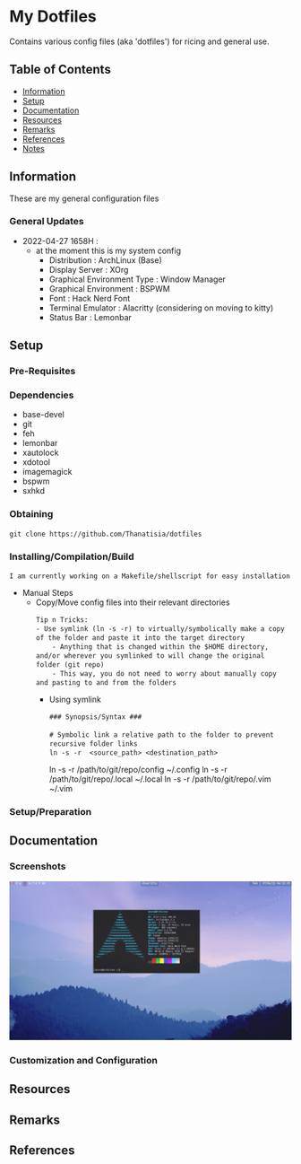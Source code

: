 # My Dotfiles

Contains various config files (aka 'dotfiles') for ricing and general use.

## Table of Contents
- [Information](#information)
- [Setup](#setup)
- [Documentation](#documentation)
- [Resources](#resources)
- [Remarks](#remarks)
- [References](#references)
- [Notes](#notes)

## Information

These are my general configuration files


### General Updates

- 2022-04-27 1658H : 
    - at the moment this is my system config
        - Distribution : ArchLinux (Base)
        - Display Server : XOrg
        - Graphical Environment Type : Window Manager
        - Graphical Environment : BSPWM
        - Font : Hack Nerd Font 
        - Terminal Emulator : Alacritty (considering on moving to kitty)
        - Status Bar : Lemonbar

## Setup

### Pre-Requisites

### Dependencies

- base-devel
- git
- feh
- lemonbar
- xautolock
- xdotool
- imagemagick
- bspwm
- sxhkd

### Obtaining

```console
git clone https://github.com/Thanatisia/dotfiles
```

### Installing/Compilation/Build

```
I am currently working on a Makefile/shellscript for easy installation
```

- Manual Steps 
    - Copy/Move config files into their relevant directories
        ```
        Tip n Tricks:
        - Use symlink (ln -s -r) to virtually/symbolically make a copy of the folder and paste it into the target directory
            - Anything that is changed within the $HOME directory, and/or wherever you symlinked to will change the original folder (git repo)
            - This way, you do not need to worry about manually copy and pasting to and from the folders
        ```
        - Using symlink
            ```console
            ### Synopsis/Syntax ###
            
            # Symbolic link a relative path to the folder to prevent recursive folder links
            ln -s -r  <source_path> <destination_path>
            ```
            ln -s -r /path/to/git/repo/config ~/.config
            ln -s -r /path/to/git/repo/.local ~/.local
            ln -s -r /path/to/git/repo/.vim ~/.vim
            

### Setup/Preparation



## Documentation

### Screenshots

![Rice Screenshot](https://github.com/Thanatisia/dotfiles/blob/main/assets/rice_screenshot.png?raw=true)

### Customization and Configuration


## Resources


## Remarks

## References

